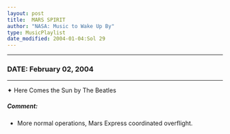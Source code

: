 ```yaml
---
layout: post
title:  MARS SPIRIT
author: "NASA: Music to Wake Up By"
type: MusicPlaylist
date_modified: 2004-01-04:Sol 29
---
```


----
### DATE: February 02, 2004
----
✦ Here Comes the Sun by The Beatles

##### Comment:
* More normal operations, Mars Express coordinated overflight.
